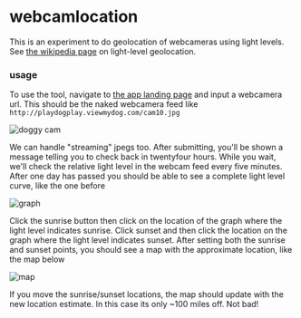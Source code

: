 # webcamlocation
This is an experiment to do geolocation of webcameras using light levels. See [the wikipedia page](https://en.wikipedia.org/wiki/Light_level_geolocator) on light-level geolocation. 

### usage
To use the tool, navigate to [the app landing page](http://webcamlocation.appspot.com) and input a webcamera url. This should be the naked webcamera feed like `http://playdogplay.viewmydog.com/cam10.jpg`

![doggy cam](http://playdogplay.viewmydog.com/cam10.jpg)

We can handle "streaming" jpegs too. After submitting, you'll be shown a message telling you to check back in twentyfour hours. While you wait, we'll check the relative light level in the webcam feed every five minutes. After one day has passed you should be able to see a complete light level curve, like the one before


![graph](http://i.imgur.com/WKH13Xn.png)

Click the sunrise button then click on the location of the graph where the light level indicates sunrise. Click sunset and then click the location on the graph where the light level indicates sunset. After setting both the sunrise and sunset points, you should see a map with the approximate location, like the map below

![map](http://i.imgur.com/cGaPVzv.jpg)

If you move the sunrise/sunset locations, the map should update with the new location estimate. In this case its only ~100 miles off. Not bad!
